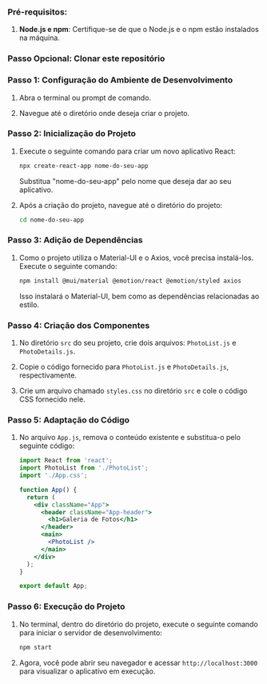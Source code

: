 

### Pré-requisitos:

1. **Node.js e npm**: Certifique-se de que o Node.js e o npm estão instalados na máquina.

###   Passo Opcional: Clonar este repositório 

### Passo 1: Configuração do Ambiente de Desenvolvimento

1. Abra o terminal ou prompt de comando.

2. Navegue até o diretório onde deseja criar o projeto.

### Passo 2: Inicialização do Projeto

1. Execute o seguinte comando para criar um novo aplicativo React:

    ```bash
    npx create-react-app nome-do-seu-app
    ```

    Substitua "nome-do-seu-app" pelo nome que deseja dar ao seu aplicativo.

2. Após a criação do projeto, navegue até o diretório do projeto:

    ```bash
    cd nome-do-seu-app
    ```

### Passo 3: Adição de Dependências

1. Como o projeto utiliza o Material-UI e o Axios, você precisa instalá-los. Execute o seguinte comando:

    ```bash
    npm install @mui/material @emotion/react @emotion/styled axios
    ```

    Isso instalará o Material-UI, bem como as dependências relacionadas ao estilo.

### Passo 4: Criação dos Componentes

1. No diretório `src` do seu projeto, crie dois arquivos: `PhotoList.js` e `PhotoDetails.js`.

2. Copie o código fornecido para `PhotoList.js` e `PhotoDetails.js`, respectivamente.

3. Crie um arquivo chamado `styles.css` no diretório `src` e cole o código CSS fornecido nele.

### Passo 5: Adaptação do Código

1. No arquivo `App.js`, remova o conteúdo existente e substitua-o pelo seguinte código:

    ```jsx
    import React from 'react';
    import PhotoList from './PhotoList';
    import './App.css';

    function App() {
      return (
        <div className="App">
          <header className="App-header">
            <h1>Galeria de Fotos</h1>
          </header>
          <main>
            <PhotoList />
          </main>
        </div>
      );
    }

    export default App;
    ```

### Passo 6: Execução do Projeto

1. No terminal, dentro do diretório do projeto, execute o seguinte comando para iniciar o servidor de desenvolvimento:

    ```bash
    npm start
    ```

2. Agora, você pode abrir seu navegador e acessar `http://localhost:3000` para visualizar o aplicativo em execução.

